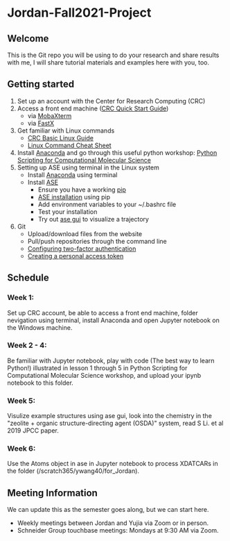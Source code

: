 # Jordan-Fall2021-Project

## Welcome

This is the Git repo you will be using to do your research and share results with me, I will share tutorial materials and examples here with you, too.

## Getting started

1. Set up an account with the Center for Research Computing (CRC)
2. Access a front end machine ([CRC Quick Start Guide](https://docs.crc.nd.edu/new_user/quick_start.html))
    - via [MobaXterm](https://mobaxterm.mobatek.net/)
    - via [FastX](https://docs.crc.nd.edu/general_pages/f/fastx.html?highlight=vpn)
3. Get familiar with Linux commands
    - [CRC Basic Linux Guide](https://docs.crc.nd.edu/new_user/linux_guide.html)
    - [Linux Command Cheat Sheet](https://www.guru99.com/linux-commands-cheat-sheet.html)
5. Install [Anaconda](https://www.anaconda.com/) and go through this useful python workshop: [Python Scripting for Computational Molecular Science](http://education.molssi.org/python_scripting_cms/index.html)
6. Setting up ASE using terminal in the Linux system
    - Install [Anaconda](https://docs.anaconda.com/anaconda/install/linux/) using terminal
    - Install [ASE](https://wiki.fysik.dtu.dk/ase/install.html)
        - Ensure you have a working [pip](https://pip.pypa.io/en/stable/getting-started/)
        - [ASE installation](https://wiki.fysik.dtu.dk/ase/install.html) using pip
        - Add environment variables to your ~/.bashrc file
        - Test your installation
        - Try out [ase gui](https://wiki.fysik.dtu.dk/ase/ase/gui/gui.html) to visualize a trajectory
8. Git
    - Upload/download files from the website
    - Pull/push repositories through the command line
    - [Configuring two-factor authentication](https://docs.github.com/en/github/authenticating-to-github/securing-your-account-with-two-factor-authentication-2fa/configuring-two-factor-authentication)
    - [Creating a personal access token](https://docs.github.com/en/github/authenticating-to-github/keeping-your-account-and-data-secure/creating-a-personal-access-token)

## Schedule

### Week 1:

Set up CRC account, be able to access a front end machine, folder nevigation using terminal, install Anaconda and open Jupyter notebook on the Windows machine.

### Week 2 - 4:

Be familiar with Jupyter notebook, play with code (The best way to learn Python!) illustrated in lesson 1 through 5 in Python Scripting for Computational Molecular Science workshop, and upload your ipynb notebook to this folder.

### Week 5:

Visulize example structures using ase gui, look into the chemistry in the "zeolite + organic structure-directing agent (OSDA)" system, read S Li. et al 2019 JPCC paper.

### Week 6:

Use the Atoms object in ase in Jupyter notebook to process XDATCARs in the folder (/scratch365/ywang40/for_Jordan).

## Meeting Information

We can update this as the semester goes along, but we can start here.
- Weekly meetings between Jordan and Yujia via Zoom or in person.
- Schneider Group touchbase meetings: Mondays at 9:30 AM via Zoom.
